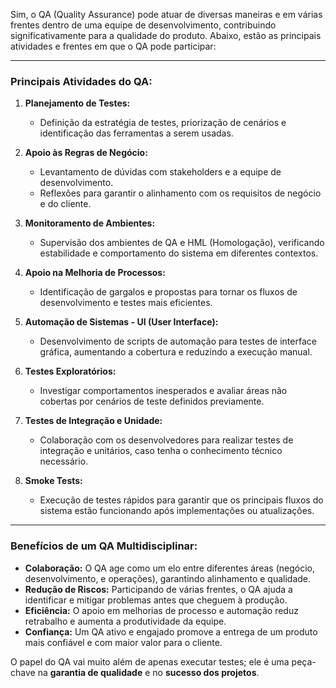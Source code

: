 Sim, o QA (Quality Assurance) pode atuar de diversas maneiras e em várias frentes dentro de uma equipe de desenvolvimento, contribuindo significativamente para a qualidade do produto. Abaixo, estão as principais atividades e frentes em que o QA pode participar:

---

### **Principais Atividades do QA:**

1. **Planejamento de Testes:**  
   - Definição da estratégia de testes, priorização de cenários e identificação das ferramentas a serem usadas.  

2. **Apoio às Regras de Negócio:**  
   - Levantamento de dúvidas com stakeholders e a equipe de desenvolvimento.  
   - Reflexões para garantir o alinhamento com os requisitos de negócio e do cliente.  

3. **Monitoramento de Ambientes:**  
   - Supervisão dos ambientes de QA e HML (Homologação), verificando estabilidade e comportamento do sistema em diferentes contextos.  

4. **Apoio na Melhoria de Processos:**  
   - Identificação de gargalos e propostas para tornar os fluxos de desenvolvimento e testes mais eficientes.  

5. **Automação de Sistemas - UI (User Interface):**  
   - Desenvolvimento de scripts de automação para testes de interface gráfica, aumentando a cobertura e reduzindo a execução manual.  

6. **Testes Exploratórios:**  
   - Investigar comportamentos inesperados e avaliar áreas não cobertas por cenários de teste definidos previamente.  

7. **Testes de Integração e Unidade:**  
   - Colaboração com os desenvolvedores para realizar testes de integração e unitários, caso tenha o conhecimento técnico necessário.  

8. **Smoke Tests:**  
   - Execução de testes rápidos para garantir que os principais fluxos do sistema estão funcionando após implementações ou atualizações.  

---

### **Benefícios de um QA Multidisciplinar:**

- **Colaboração:** O QA age como um elo entre diferentes áreas (negócio, desenvolvimento, e operações), garantindo alinhamento e qualidade.  
- **Redução de Riscos:** Participando de várias frentes, o QA ajuda a identificar e mitigar problemas antes que cheguem à produção.  
- **Eficiência:** O apoio em melhorias de processo e automação reduz retrabalho e aumenta a produtividade da equipe.  
- **Confiança:** Um QA ativo e engajado promove a entrega de um produto mais confiável e com maior valor para o cliente.  

O papel do QA vai muito além de apenas executar testes; ele é uma peça-chave na **garantia de qualidade** e no **sucesso dos projetos**.
